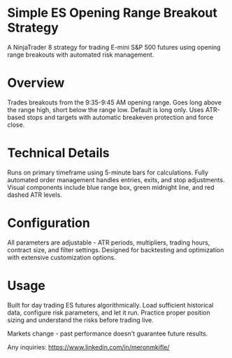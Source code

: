 # Simple ES Opening Range Breakout Strategy
A NinjaTrader 8 strategy for trading E-mini S&P 500 futures using opening range breakouts with automated risk management.

# Overview
Trades breakouts from the 9:35-9:45 AM opening range. Goes long above the range high, short below the range low. Default is long only. Uses ATR-based stops and targets with automatic breakeven protection and force close.

# Technical Details
Runs on primary timeframe using 5-minute bars for calculations. Fully automated order management handles entries, exits, and stop adjustments. Visual components include blue range box, green midnight line, and red dashed ATR levels.

# Configuration
All parameters are adjustable - ATR periods, multipliers, trading hours, contract size, and filter settings. Designed for backtesting and optimization with extensive customization options.

# Usage
Built for day trading ES futures algorithmically. Load sufficient historical data, configure risk parameters, and let it run. Practice proper position sizing and understand the risks before trading live.

Markets change - past performance doesn't guarantee future results.

Any inquiries: https://www.linkedin.com/in/meronmkifle/
